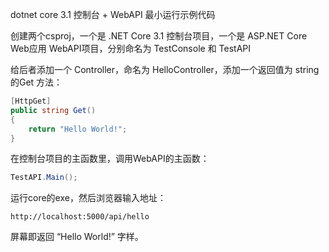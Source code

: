 dotnet core 3.1 控制台 + WebAPI 最小运行示例代码

创建两个csproj，一个是 .NET Core 3.1 控制台项目，一个是 ASP.NET Core Web应用 WebAPI项目，分别命名为 TestConsole 和 TestAPI

给后者添加一个 Controller，命名为 HelloController，添加一个返回值为 string 的Get 方法：

``` C#
[HttpGet]
public string Get()
{
    return "Hello World!";
}
```

在控制台项目的主函数里，调用WebAPI的主函数：

``` C#
TestAPI.Main();
```

运行core的exe，然后浏览器输入地址：

```
http://localhost:5000/api/hello
```

屏幕即返回 “Hello World!” 字样。